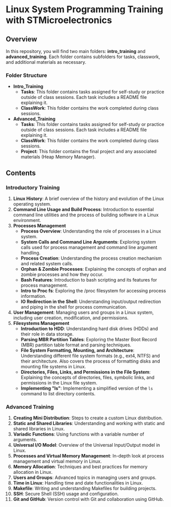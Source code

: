 # Linux System Programming Training with STMicroelectronics

## Overview

In this repository, you will find two main folders: **intro_training** and **advanced_training**. Each folder contains subfolders for tasks, classwork, and additional materials as necessary.

### Folder Structure

- **Intro_Training**
  - **Tasks**: This folder contains tasks assigned for self-study or practice outside of class sessions. Each task includes a README file explaining it.
  - **ClassWork**: This folder contains the work completed during class sessions.
- **Advanced_Training**
  - **Tasks**: This folder contains tasks assigned for self-study or practice outside of class sessions. Each task includes a README file explaining it.
  - **ClassWork**: This folder contains the work completed during class sessions.
  - **Project**: This folder contains the final project and any associated materials (Heap Memory Manager).

## Contents

### Introductory Training

1. **Linux History**: A brief overview of the history and evolution of the Linux operating system.
2. **Command Line Usage and Build Process**: Introduction to essential command line utilities and the process of building software in a Linux environment.
3. **Processes Management**
    - **Process Overview**: Understanding the role of processes in a Linux system.
    - **System Calls and Command Line Arguments**: Exploring system calls used for process management and command line argument handling.
    - **Process Creation**: Understanding the process creation mechanism and related system calls.
    - **Orphan & Zombie Processes**: Explaining the concepts of orphan and zombie processes and how they occur.
    - **Bash Features**: Introduction to bash scripting and its features for process management.
    - **Intro to Proc fs**: Exploring the /proc filesystem for accessing process information.
    - **IO Redirection in the Shell**: Understanding input/output redirection and piping in the shell for process communication.
4. **User Management**: Managing users and groups in a Linux system, including user creation, modification, and permissions.
5. **Filesystems Management**
    - **Introduction to HDD**: Understanding hard disk drives (HDDs) and their role in data storage.
    - **Parsing MBR Partition Tables**: Exploring the Master Boot Record (MBR) partition table format and parsing techniques.
    - **File System Formatting, Mounting, and Architecture**: Understanding different file system formats (e.g., ext4, NTFS) and their architecture. Also covers the process of formatting disks and mounting file systems in Linux.
    - **Directories, Files, Links, and Permissions in the File System**: Explaining the concepts of directories, files, symbolic links, and permissions in the Linux file system.
    - **Implementing "ls"**: Implementing a simplified version of the `ls` command to list directory contents.

### Advanced Training

1. **Creating Mini Distribution**: Steps to create a custom Linux distribution.
2. **Static and Shared Libraries**: Understanding and working with static and shared libraries in Linux.
3. **Variadic Functions**: Using functions with a variable number of arguments.
4. **Universal I/O Model**: Overview of the Universal Input/Output model in Linux.
5. **Processes and Virtual Memory Management**: In-depth look at process management and virtual memory in Linux.
6. **Memory Allocation**: Techniques and best practices for memory allocation in Linux.
7. **Users and Groups**: Advanced topics in managing users and groups.
8. **Time in Linux**: Handling time and date functionalities in Linux.
9. **Makefile**: Writing and understanding Makefiles for building projects.
10. **SSH**: Secure Shell (SSH) usage and configuration.
11. **Git and GitHub**: Version control with Git and collaboration using GitHub.
